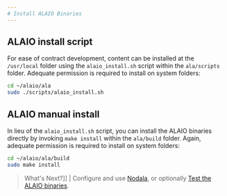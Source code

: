 ```yaml
---
# Install ALAIO Binaries
---
```


## ALAIO install script

For ease of contract development, content can be installed at the `/usr/local` folder using the `alaio_install.sh` script within the `ala/scripts` folder. Adequate permission is required to install on system folders:

```sh
cd ~/alaio/ala
sudo ./scripts/alaio_install.sh
```

## ALAIO manual install

In lieu of the `alaio_install.sh` script, you can install the ALAIO binaries directly by invoking `make install` within the `ala/build` folder. Again, adequate permission is required to install on system folders:

```sh
cd ~/alaio/ala/build
sudo make install
```

> What's Next?]]
| Configure and use [Nodala](../../../01_alanode/index.md), or optionally [Test the ALAIO binaries](04_test-alaio-binaries.md).
